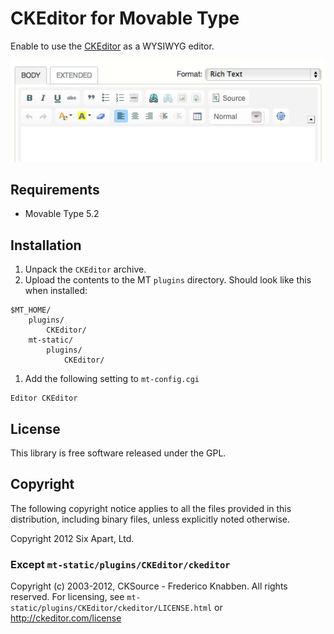 # CKEditor for Movable Type

Enable to use the [CKEditor](http://ckeditor.com/) as a WYSIWYG editor.

![Screenshot](https://github.com/movabletype/mt-plugin-ckeditor/raw/master/artwork/screenshot.png)


## Requirements

* Movable Type 5.2


## Installation

1. Unpack the `CKEditor` archive.
1. Upload the contents to the MT `plugins` directory.
Should look like this when installed:
```
$MT_HOME/
    plugins/
        CKEditor/
    mt-static/
        plugins/
            CKEditor/
```

1. Add the following setting to `mt-config.cgi`
```
Editor CKEditor
```


## License

This library is free software released under the GPL.
 
 
## Copyright

The following copyright notice applies to all the files provided in this
distribution, including binary files, unless explicitly noted otherwise.

Copyright 2012 Six Apart, Ltd.


### Except `mt-static/plugins/CKEditor/ckeditor`

Copyright (c) 2003-2012, CKSource - Frederico Knabben. All rights reserved.
For licensing, see `mt-static/plugins/CKEditor/ckeditor/LICENSE.html` or http://ckeditor.com/license
